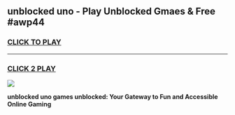 
## unblocked uno - Play Unblocked Gmaes & Free #awp44
<h3>
<a href="https://news.freeplayer.one?title=unblocked_uno&ref=24F">CLICK TO PLAY</a></h3>
<hr>

<h3>
<a href="https://news.freeplayer.one?title=unblocked_uno&ref=24F">CLICK 2 PLAY</a>
  
</h3>

<a href="https://news.freeplayer.one?title=unblocked_uno&ref=24F/"><img src="https://clearcache.store/games.png"></a>


**unblocked uno games unblocked: Your Gateway to Fun and Accessible Online Gaming**
